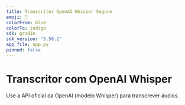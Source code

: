 ```yaml
---
title: Transcritor OpenAI Whisper Seguro
emoji: 🎤
colorFrom: blue
colorTo: indigo
sdk: gradio
sdk_version: "3.50.2"
app_file: app.py
pinned: false
---
```


# Transcritor com OpenAI Whisper

Use a API oficial da OpenAI (modelo Whisper) para transcrever áudios.